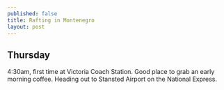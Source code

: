 ```yaml
---
published: false
title: Rafting in Montenegro
layout: post
---
```


## Thursday

4:30am, first time at Victoria Coach Station. Good place to grab an early morning coffee. Heading out to Stansted Airport on the National Express.
